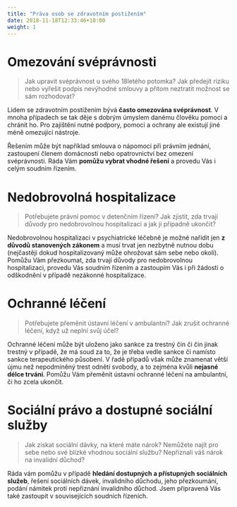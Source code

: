 ```yaml
---
title: "Práva osob se zdravotním postižením"
date: 2018-11-18T12:33:46+10:00
weight: 1
---
```


# Omezování svéprávnosti

> Jak upravit svéprávnost u svého 18letého potomka? Jak předejít riziku nebo vyřešit podpis nevýhodné smlouvy a přitom neztratit možnost se sám rozhodovat?

Lidem se zdravotním postižením bývá **často omezována svéprávnost**. V mnoha případech se tak děje s dobrým úmyslem danému člověku pomoci a chránit ho. Pro zajištění nutné podpory, pomoci a ochrany ale existují jiné méně omezující nástroje. 

Řešením může být například smlouva o nápomoci při právním jednání, zastoupení členem domácnosti nebo opatrovnictví bez omezení svéprávnosti. Ráda Vám **pomůžu vybrat vhodné řešení** a provedu Vás i celým soudním řízením. 

# Nedobrovolná hospitalizace

> Potřebujete právní pomoc v detenčním řízení? Jak zjistit, zda trvají důvody pro nedobrovolnou hospitalizaci a jak ji případně ukončit?

Nedobrovolnou hospitalizaci v psychiatrické léčebně je možné nařídit jen **z důvodů stanovených zákonem** a musí trvat jen nezbytně nutnou dobu (nejčastěji dokud hospitalizovaný může ohrožovat sám sebe nebo okolí). Pomůžu Vám přezkoumat, zda trvají důvody pro nedobrovolnou hospitalizaci, provedu Vás soudním řízením a zastoupím Vás i při žádosti o odškodnění v případě nezákonné hospitalizace.

# Ochranné léčení

> Potřebujete přeměnit ústavní léčení v ambulantní? Jak zrušit ochranné léčení, když už neplní svůj účel? 

Ochranné léčení může být uloženo jako sankce za trestný čin či čin jinak trestný v případě, že má soud za to, že je třeba vedle sankce či namísto sankce terapeutického působení. V řadě případů však může znamenat větší újmu než nepodmíněný trest odnětí svobody, a to zejména kvůli **nejasné délce trvání**. Pomůžu Vám přeměnit ústavní ochranné léčení na ambulantní, či ho zcela ukončit. 

# Sociální právo a dostupné sociální služby

> Jak získat sociální dávky, na které máte nárok? Nemůžete najít pro sebe nebo své blízké vhodnou sociální službu? Nepřiznali váš nárok na invalidní důchod? 

Ráda vám pomůžu v případě **hledání dostupných a přístupných sociálních služeb**, řešení sociálních dávek, invalidního důchodu, jeho přezkoumání, podání námitek proti nepřiznání invalidního důchod. Jsem připravená Vás také zastoupit v souvisejících soudních řízeních. 
